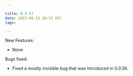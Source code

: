 ```yaml
---

title: 0.0.57
date: 2023-08-15 20:53 UTC
tags: 

---
```


New Features:

* None

Bugs fixed:

* Fixed a mostly invisible bug that was introduced in 0.0.56.



